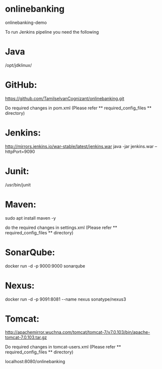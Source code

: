 # onlinebanking
onlinebanking-demo

To run Jenkins pipeline you need the following

# Java
/opt/jdklinux/

# GitHub:
https://github.com/TamilselvanCognizant/onlinebanking.git 

Do required changes in pom.xml (Please refer ** required_config_files ** directory)

# Jenkins:
http://mirrors.jenkins.io/war-stable/latest/jenkins.war 
java -jar jenkins.war –httpPort=9090

# Junit:
/usr/bin/junit

# Maven: 
sudo apt install maven -y

do the required changes in settings.xml (Please refer ** required_config_files ** directory)

# SonarQube:
docker run -d -p 9000:9000 sonarqube

# Nexus:
docker run -d -p 9091:8081 --name nexus sonatype/nexus3

# Tomcat:
http://apachemirror.wuchna.com/tomcat/tomcat-7/v7.0.103/bin/apache-tomcat-7.0.103.tar.gz

Do required changes in tomcat-users.xml (Please refer ** required_config_files ** directory)

localhost:8080/onlinebanking
